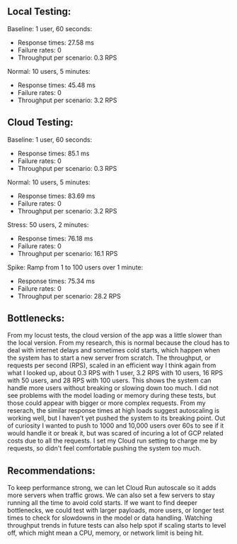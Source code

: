 ## Local Testing:
Baseline: 1 user, 60 seconds:
- Response times: 27.58 ms
- Failure rates: 0
- Throughput per scenario: 0.3 RPS

Normal: 10 users, 5 minutes:
- Response times: 45.48 ms
- Failure rates: 0
- Throughput per scenario: 3.2 RPS


## Cloud Testing:
Baseline: 1 user, 60 seconds:
- Response times: 85.1 ms
- Failure rates: 0
- Throughput per scenario: 0.3 RPS

Normal: 10 users, 5 minutes:
- Response times: 83.69 ms
- Failure rates: 0
- Throughput per scenario: 3.2 RPS

Stress: 50 users, 2 minutes:
- Response times: 76.18 ms
- Failure rates: 0
- Throughput per scenario: 16.1 RPS

Spike: Ramp from 1 to 100 users over 1 minute:
- Response times: 75.34 ms
- Failure rates: 0
- Throughput per scenario: 28.2 RPS


## Bottlenecks:
From my locust tests, the cloud version of the app was a little slower than the local version. From my research, this is normal because the cloud has to deal with internet delays and sometimes cold starts, which happen when the system has to start a new server from scratch. The throughput, or requests per second (RPS), scaled in an efficient way I think again from what I looked up, about 0.3 RPS with 1 user, 3.2 RPS with 10 users, 16 RPS with 50 users, and 28 RPS with 100 users. This shows the system can handle more users without breaking or slowing down too much. I did not see problems with the model loading or memory during these tests, but those could appear with bigger or more complex requests. From my reserach, the similar response times at high loads suggest autoscaling is working well, but I haven’t yet pushed the system to its breaking point. Out of curiosity I wanted to push to 1000 and 10,000 users over 60s to see if it would handle it or break it, but was scared of incuring a lot of GCP related costs due to all the requests. I set my Cloud run setting to charge me by requests, so didn't feel comfortable pushing the system too much.


## Recommendations:
To keep performance strong, we can let Cloud Run autoscale so it adds more servers when traffic grows. We can also set a few servers to stay running all the time to avoid cold starts. If we want to find deeper bottlenecks, we could test with larger payloads, more users, or longer test times to check for slowdowns in the model or data handling. Watching throughput trends in future tests can also help spot if scaling starts to level off, which might mean a CPU, memory, or network limit is being hit.
